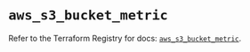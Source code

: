 # `aws_s3_bucket_metric`

Refer to the Terraform Registry for docs: [`aws_s3_bucket_metric`](https://registry.terraform.io/providers/hashicorp/aws/4.54.0/docs/resources/s3_bucket_metric).
